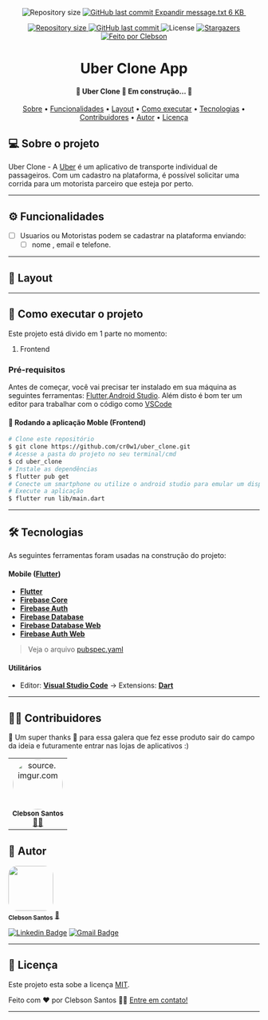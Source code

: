 <p align="center">

  <img alt="Repository size" src="https://img.shields.io/github/repo-size/cr0w1/plant_app">
  
  <a href="https://github.com/tgmarinho/README-ecoleta/commits/master">
    <img alt="GitHub last commit" src="https://img.shields.io/github/last-commit/cr0w1/plant_app">
Expandir
message.txt
6 KB
﻿
<p align="center">

  <img alt="Repository size" src="https://img.shields.io/github/repo-size/cr0w1/plant_app">
  
  <a href="https://github.com/tgmarinho/README-ecoleta/commits/master">
    <img alt="GitHub last commit" src="https://img.shields.io/github/last-commit/cr0w1/plant_app">
  </a>
    
   <img alt="License" src="https://img.shields.io/badge/license-MIT-brightgreen">
   <a href="https://github.com/cr0w1/plant_app/stargazers">
    <img alt="Stargazers" src="https://img.shields.io/github/stars/cr0w1/plant_app?style=social">
  </a>

  <a href="https://www.instagram.com/cr0w01/">
    <img alt="Feito por Clebson" src="https://img.shields.io/badge/feito%20por-Clebson-%237519C1">
  </a>
 
  
 
</p>
<h1 align="center">Uber Clone App</h1>

<h4 align="center"> 
	🚧  Uber Clone 🚀 Em construção...  🚧
</h4>

<p align="center">
 <a href="#-sobre-o-projeto">Sobre</a> •
 <a href="#-funcionalidades">Funcionalidades</a> •
 <a href="#-layout">Layout</a> • 
 <a href="#-como-executar-o-projeto">Como executar</a> • 
 <a href="#-tecnologias">Tecnologias</a> • 
 <a href="#-contribuidores">Contribuidores</a> • 
 <a href="#-autor">Autor</a> • 
 <a href="#user-content--licença">Licença</a>
</p>


## 💻 Sobre o projeto

 Uber Clone - A [Uber](https://www.uber.com/br/pt-br/?utm_campaign=CM2057687-search-google-brand_25_-99_BR-National_driver_web_acq_cpc_pt-BR_Generic_Exact_uber_kwd-169801042_581521659320_134136106278_e_c&utm_source=AdWords_Brand) é um aplicativo de transporte individual de passageiros. Com um cadastro na plataforma, é possível solicitar uma corrida para um motorista parceiro que esteja por perto.



---

## ⚙️ Funcionalidades
- [ ] Usuarios ou Motoristas podem se cadastrar na plataforma enviando:
  - [ ] nome , email e telefone.

---

## 🎨 Layout

---

## 🚀 Como executar o projeto

Este projeto está divido em 1 parte no momento:
1. Frontend


### Pré-requisitos

Antes de começar, você vai precisar ter instalado em sua máquina as seguintes ferramentas:
[Flutter](https://docs.flutter.dev/get-started/install),[Android Studio](https://developer.android.com/studio). 
Além disto é bom ter um editor para trabalhar com o código como [VSCode](https://code.visualstudio.com/)


#### 🧭 Rodando a aplicação Moble (Frontend)

```bash
# Clone este repositório
$ git clone https://github.com/cr0w1/uber_clone.git
# Acesse a pasta do projeto no seu terminal/cmd
$ cd uber_clone
# Instale as dependências
$ flutter pub get
# Conecte um smartphone ou utilize o android studio para emular um dispositivo android
# Execute a aplicação
$ flutter run lib/main.dart
```

---

## 🛠 Tecnologias

As seguintes ferramentas foram usadas na construção do projeto:

#### [](https://github.com/tgmarinho/Ecoleta#mobile-react-native--typescript)**Mobile**  ([Flutter](https://flutter.dev))

-   **[Flutter](https://flutter.dev)**
-   **[Firebase Core](https://pub.dev/packages/flutter_svg)**
-   **[Firebase Auth](https://pub.dev/packages/flutter_svg)**
-   **[Firebase Database](https://pub.dev/packages/firebase_database)**
-   **[Firebase Database Web](https://pub.dev/packages/firebase_database_web)**
-   **[Firebase Auth Web](https://pub.dev/packages/firebase_auth_web)**

> Veja o arquivo  [pubspec.yaml](https://github.com/cr0w1/plant_app/blob/main/pubspec.yaml)
#### [](https://github.com/tgmarinho/Ecoleta#utilit%C3%A1rios)**Utilitários**

-   Editor:  **[Visual Studio Code](https://code.visualstudio.com/)**  → Extensions: **[Dart](https://marketplace.visualstudio.com/items?itemName=Dart-Code.dart-code)**

---

## 👨‍💻 Contribuidores

💜 Um super thanks 👏 para essa galera que fez esse produto sair do campo da ideia e futuramente entrar nas lojas de aplicativos :)

<table>
  <tr>
    <td align="center"><a href="https://rocketseat.com.br"><a href="https://imgur.com/gf6BsdT"><img style="border-radius: 50%;" src="https://i.imgur.com/gf6BsdT.jpg" title="source: imgur.com" width="100" height="auto"/></a><br /><sub><b>Clebson Santos</b></sub></a><br /><a href="#" title="Clebson">👨‍🚀</a></td>
  </tr>
</table>


## 🦸 Autor

<a href="https://blog.rocketseat.com.br/author/thiago/">
 <img style="border-radius: 20%;" src="https://i.imgur.com/gf6BsdT.jpg/u/380327?s=460&u=61b426b901b8fe02e12019b1fdb67bf0072d4f00&v=4" width="90px;" alt=""/>
 <br />
 <sub><b>Clebson Santos</b></sub></a> <a href="https://blog.rocketseat.com.br/author/thiago/" title="Rocketseat">🚀</a>
 <br />


[![Linkedin Badge](https://img.shields.io/badge/-Clebson-blue?style=flat-square&logo=Linkedin&logoColor=white&link=https://www.linkedin.com/in/tgmarinho/)](https://www.linkedin.com/in/tgmarinho/) 
[![Gmail Badge](https://img.shields.io/badge/-clebsonjose30@gmail.com-c14438?style=flat-square&logo=Gmail&logoColor=white&link=mailto:clebsonjose30@gmail.com)](mailto:clebsonjose30@gmail.com)

---

## 📝 Licença

Este projeto esta sobe a licença [MIT](./LICENSE).

Feito com ❤️ por Clebson Santos 👋🏽 [Entre em contato!](https://www.linkedin.com/in/clebson-santos-33123a214/)

---